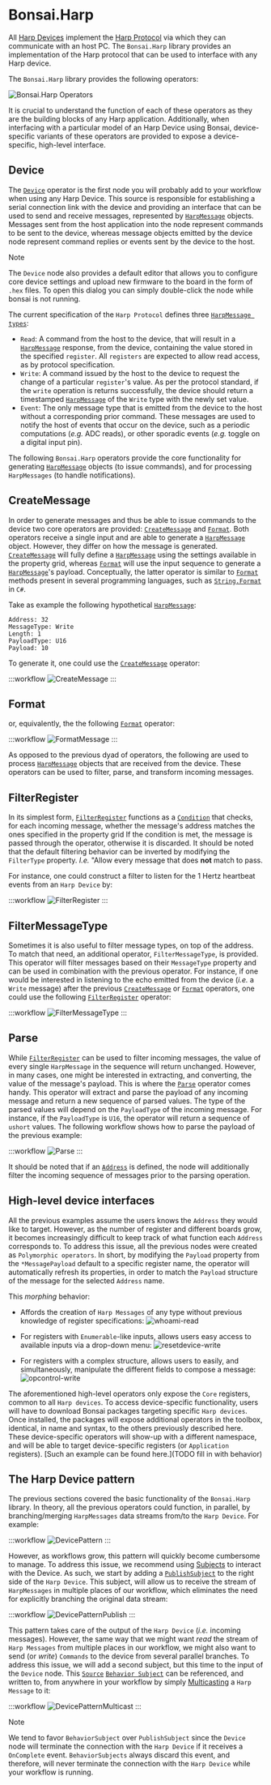 # Bonsai.Harp

All [Harp Devices](https://harp-tech.org/Devices/device_list.html) implement the [Harp Protocol](https://harp-tech.org/About/How-HARP-works/index.html) via which they can communicate with an host PC. The `Bonsai.Harp` library provides an implementation of the Harp protocol that can be used to interface with any Harp device.

The `Bonsai.Harp` library provides the following operators:

![Bonsai.Harp Operators](~/images/core-operators.svg)

It is crucial to understand the function of each of these operators as they are the building blocks of any Harp application. Additionally, when interfacing with a particular model of an Harp Device using Bonsai, device-specific variants of these operators are provided to expose a device-specific, high-level interface.

## Device

The [`Device`](xref:Bonsai.Harp.Device) operator is the first node you will probably add to your workflow when using any Harp Device. This source is responsible for establishing a serial connection link with the device and providing an interface that can be used to send and receive messages, represented by [`HarpMessage`](xref:Bonsai.Harp.HarpMessage) objects. Messages sent from the host application into the node represent commands to be sent to the device, whereas message objects emitted by the device node represent command replies or events sent by the device to the host.

> [!Note]
> The `Device` node also provides a default editor that allows you to configure core device settings and upload new firmware to the board in the form of `.hex` files. To open this dialog you can simply double-click the node while bonsai is not running.

The current specification of the `Harp Protocol` defines three [`HarpMessage types`](xref:Bonsai.Harp.MessageType):

- `Read`: A command from the host to the device, that will result in a [`HarpMessage`](xref:Bonsai.Harp.HarpMessage) response, from the device, containing the value stored in the specified `register`. All `registers` are expected to allow read access, as by protocol specification.
- `Write`: A command issued by the host to the device to request the change of a particular `register`'s value. As per the protocol standard, if the `write` operation is returns successfully, the device should return a timestamped [`HarpMessage`](xref:Bonsai.Harp.HarpMessage) of the `Write` type with the newly set value.
- `Event`: The only message type that is emitted from the device to the host without a corresponding prior command. These messages are used to notify the host of events that occur on the device, such as a periodic computations (*e.g.* ADC reads), or other sporadic events (*e.g.* toggle on a digital input pin).

The following `Bonsai.Harp` operators provide the core functionality for generating [`HarpMessage`](xref:Bonsai.Harp.HarpMessage) objects (to issue commands), and for processing `HarpMessages` (to handle notifications).

## CreateMessage

In order to generate messages and thus be able to issue commands to the device two core operators are provided: [`CreateMessage`](xref:Bonsai.Harp.CreateMessage) and [`Format`](xref:Bonsai.Harp.Format). Both operators receive a single input and are able to generate a [`HarpMessage`](xref:Bonsai.Harp.HarpMessage) object. However, they differ on how the message is generated. [`CreateMessage`](xref:Bonsai.Harp.CreateMessage) will fully define a [`HarpMessage`](xref:Bonsai.Harp.HarpMessage) using the settings available in the property grid, whereas [`Format`](xref:Bonsai.Harp.Format) will use the input sequence to generate a [`HarpMessage`](xref:Bonsai.Harp.HarpMessage)'s payload. Conceptually, the latter operator is similar to [`Format`](xref:Bonsai.Harp.Format) methods present in several programming languages, such as [`String.Format`](https://learn.microsoft.com/en-us/dotnet/api/system.string.format?view=net-7.0) in `C#`.

Take as example the following hypothetical [`HarpMessage`](xref:Bonsai.Harp.HarpMessage):

```
Address: 32
MessageType: Write
Length: 1
PayloadType: U16
Payload: 10
```

To generate it, one could use the [`CreateMessage`](xref:Bonsai.Harp.CreateMessage) operator:

:::workflow
![CreateMessage](~/workflows/create-message.bonsai)
:::

## Format

or, equivalently, the the following [`Format`](xref:Bonsai.Harp.Format) operator:

:::workflow
![FormatMessage](~/workflows/format.bonsai)
:::

As opposed to the previous dyad of operators, the following are used to process [`HarpMessage`](xref:Bonsai.Harp.HarpMessage) objects that are received from the device. These operators can be used to filter, parse, and transform incoming messages.

## FilterRegister

In its simplest form, [`FilterRegister`](xref:Bonsai.Harp.FilterRegister) functions as a [`Condition`](xref:Bonsai.Reactive.Condition) that checks, for each incoming message, whether the message's address matches the ones specified in the property grid  If the condition is met, the message is passed through the operator, otherwise it is discarded. It should be noted that the default filtering behavior can be inverted by modifying the `FilterType` property. *I.e.* "Allow every message that does **not** match to pass.

For instance, one could construct a filter to listen for the 1 Hertz heartbeat events from an `Harp Device` by:

:::workflow
![FilterRegister](~/workflows/filter-message.bonsai)
:::

## FilterMessageType

Sometimes it is also useful to filter message types, on top of the address. To match that need, an additional operator, `FilterMessageType`, is provided. This operator will filter messages based on their `MessageType` property and can be used in combination with the previous operator. For instance, if one would be interested in listening to the echo emitted from the device (*i.e.* a `Write` message) after the previous [`CreateMessage`](xref:Bonsai.Harp.CreateMessage) or [`Format`](xref:Bonsai.Harp.Format) operators, one could use the following [`FilterRegister`](xref:Bonsai.Harp.FilterRegister) operator:

:::workflow
![FilterMessageType](~/workflows/filter-messagetype-register.bonsai)
:::

## Parse

While [`FilterRegister`](xref:Bonsai.Harp.FilterRegister) can be used to filter incoming messages, the value of every single `HarpMessage` in the sequence will return unchanged. However, in many cases, one might be interested in extracting, and converting, the value of the message's payload. This is where the [`Parse`](xref:Bonsai.Harp.Parse) operator comes handy. This operator will extract and parse the payload of any incoming message and return a new sequence of parsed values. The type of the parsed values will depend on the `PayloadType` of the incoming message. For instance, if the `PayloadType` is `U16`, the operator will return a sequence of `ushort` values. The following workflow shows how to parse the payload of the previous example:

:::workflow
![Parse](~/workflows/parse.bonsai)
:::

It should be noted that if an [`Address`](xref:Bonsai.Harp.ParseMessagePayload.Address) is defined, the node will additionally filter the incoming sequence of messages prior to the parsing operation.

## High-level device interfaces

All the previous examples assume the users knows the `Address` they would like to target. However, as the number of register and different boards grow, it becomes increasingly difficult to keep track of what function each `Address` corresponds to. To address this issue, all the previous nodes were created as `Polymorphic operators`. In short, by modifying the `Payload` property from the `*MessagePayload` default to a specific register name, the operator will automatically refresh its properties, in order to match the `Payload` structure of the message for the selected `Address` name.

This *morphing* behavior:

- Affords the creation of `Harp Messages` of any type without previous knowledge of register specifications:
![whoami-read](~/images/whoami_read.png)

- For registers with `Enumerable`-like inputs, allows users easy access to available inputs via a drop-down menu:
![resetdevice-write](~/images/resetdevice-write.png)

- For registers with a complex structure, allows users to easily, and simultaneously, manipulate the different fields to compose a message:
![opcontrol-write](~/images/opcontrol-write.png)


The aforementioned high-level operators only expose the `Core` registers, common to all `Harp devices`. To access device-specific functionality, users will have to download Bonsai packages targeting specific `Harp devices`. Once installed, the packages will expose additional operators in the toolbox, identical, in name and syntax, to the others previously described here. These device-specific operators will show-up with a different namespace, and will be able to target device-specific registers (or `Application` registers). [Such an example can be found here.](TODO fill in with behavior)

## The Harp Device pattern

The previous sections covered the basic functionality of the `Bonsai.Harp` library. In theory, all the previous operators could function, in parallel, by branching/merging `HarpMessages` data streams from/to the `Harp Device`. For example:

:::workflow
![DevicePattern](~/workflows/device-pattern-nosubjects.bonsai)
:::

However, as workflows grow, this pattern will quickly become cumbersome to manage. To address this issue, we recommend using [Subjects](https://bonsai-rx.org/docs/articles/subjects.html) to interact with the Device.
As such, we start by adding a [`PublishSubject`](https://bonsai-rx.org/docs/articles/subjects.html#publishsubject) to the right side of the `Harp Device`. This subject, will allow us to receive the stream of `HarpMessages` in multiple places of our workflow, which eliminates the need for explicitly branching the original data stream:

:::workflow
![DevicePatternPublish](~/workflows/device-pattern-publish.bonsai)
:::

This pattern takes care of the output of the `Harp Device` (*i.e.* incoming messages). However, the same way that we might want *read* the stream of `Harp Messages` from multiple places in our workflow, we might also want to send (or *write*) `Commands` to the device from several parallel branches. To address this issue, we will add a second subject, but this time to the input of the `Device` node. This [`Source`](https://bonsai-rx.org/docs/articles/subjects.html#source-subjects) [`Behavior Subject`](https://bonsai-rx.org/docs/articles/subjects.html#behaviorsubject) can be referenced, and written to, from anywhere in your workflow by simply [Multicasting](https://bonsai-rx.org/docs/articles/subjects.html#multicastsubject) a `Harp Message` to it:

:::workflow
![DevicePatternMulticast](~/workflows/device-pattern-multicast.bonsai)
:::

> [!Note]
> We tend to favor `BehaviorSubject` over `PublishSubject` since the `Device` node will terminate the connection with the `Harp Device` if it receives a `OnComplete` event. `BehaviorSubjects` always discard this event, and therefore, will never terminate the connection with the `Harp Device` while your workflow is running.
